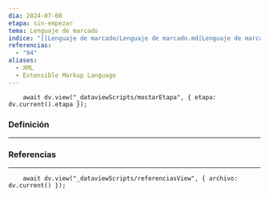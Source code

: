 ```yaml
---
dia: 2024-07-08
etapa: sin-empezar
tema: Lenguaje de marcado
indice: "[[Lenguaje de marcado/Lenguaje de marcado.md|Lenguaje de marcado]]"
referencias:
  - "94"
aliases:
  - XML
  - Extensible Markup Language
---
```

```dataviewjs
	await dv.view("_dataviewScripts/mostarEtapa", { etapa: dv.current().etapa });
```
### Definición
---




### Referencias
---
```dataviewjs
	await dv.view("_dataviewScripts/referenciasView", { archivo: dv.current() });
```